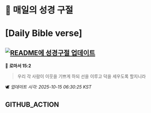 # 🙏 매일의 성경 구절
# [Daily Bible verse]
## [![README에 성경구절 업데이트](https://github.com/DONGSUKA/first_test/actions/workflows/update-readme-bible.yml/badge.svg)](https://github.com/DONGSUKA/first_test/actions/workflows/update-readme-bible.yml)
<!-- START_BIBLE_VERSE -->
📖 **로마서 15:2**
> 우리 각 사람이 이웃을 기쁘게 하되 선을 이루고 덕을 세우도록 할지니라

🕊️ _업데이트 시각: 2025-10-15 06:30:25 KST_
  <!-- END_BIBLE_VERSE -->
## GITHUB_ACTION
